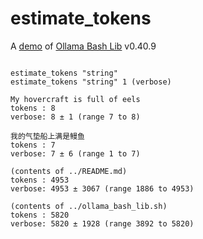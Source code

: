 # estimate_tokens

A [demo](../README.md#demos) of [Ollama Bash Lib](https://github.com/attogram/ollama-bash-lib) v0.40.9
```

estimate_tokens "string"
estimate_tokens "string" 1 (verbose)

My hovercraft is full of eels
tokens : 8
verbose: 8 ± 1 (range 7 to 8)

我的气垫船上满是鳗鱼
tokens : 7
verbose: 7 ± 6 (range 1 to 7)

(contents of ../README.md)
tokens : 4953
verbose: 4953 ± 3067 (range 1886 to 4953)

(contents of ../ollama_bash_lib.sh)
tokens : 5820
verbose: 5820 ± 1928 (range 3892 to 5820)
```
